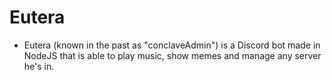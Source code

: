 # Eutera
+ Eutera (known in the past as "conclaveAdmin") is a Discord bot made in NodeJS that is able to play music, show memes and manage any server he's in.
